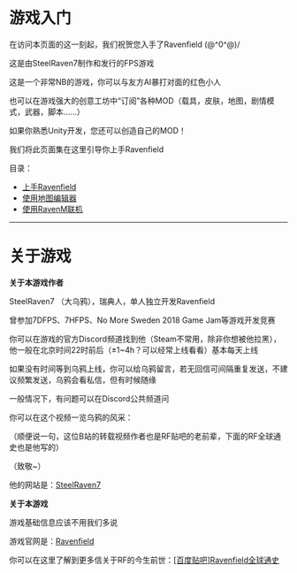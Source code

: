# 游戏入门
在访问本页面的这一刻起，我们祝贺您入手了Ravenfield \(@^0^@)/

这是由SteelRaven7制作和发行的FPS游戏

这是一个非常NB的游戏，你可以与友方AI暴打对面的红色小人

也可以在游戏强大的创意工坊中“订阅”各种MOD（载具，皮肤，地图，剧情模式，武器，脚本......）

如果你熟悉Unity开发，您还可以创造自己的MOD！

我们将此页面集在这里引导你上手Ravenfield

目录：
- [上手Ravenfield](/cn/in-GAME/QuickStart.md)
- [使用地图编辑器](/cn/in-GAME/MapEditor.md)
- [使用RavenM联机](/cn/in-GAME/ravenm.md)

------------
# 关于游戏
**关于本游戏作者**

SteelRaven7 （大乌鸦），瑞典人，单人独立开发Ravenfield

曾参加7DFPS、7HFPS、No More Sweden 2018 Game Jam等游戏开发竞赛

你可以在游戏的官方Discord频道找到他（Steam不常用，除非你想被他拉黑），他一般在北京时间22时前后（±1~4h？可以经常上线看看）基本每天上线

如果没有时间等到乌鸦上线，你可以给乌鸦留言，若无回信可间隔重复发送，不建议频繁发送，乌鸦会看私信，但有时候随缘

一般情况下，有问题可以在Discord公共频道问

你可以在这个视频一览乌鸦的风采：

<BiliBili bvid="BV1d7411y7Cc" />

（顺便说一句，这位B站的转载视频作者也是RF贴吧的老前辈，下面的RF全球通史也是他写的）

（致敬~）

他的网站是：[SteelRaven7](http://steelraven7.com/)

**关于本游戏**

游戏基础信息应该不用我们多说

游戏官网是：[Ravenfield](http://ravenfieldgame.com/)

你可以在这里了解到更多信关于RF的今生前世：[\[百度贴吧\]Ravenfield全球通史](https://tieba.baidu.com/p/7329861755?see_lz=1)


